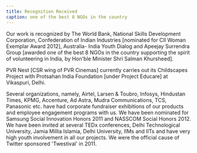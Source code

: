 ```yaml
---
title: Recognition Received
caption: one of the best 8 NGOs in the country
---
```

Our work is recognized by The World Bank, National Skills Development Corporation,
Confederation of Indian Industries [nominated for CII Woman Exemplar Award 2012], Australia-
India Youth Dialog and Apeejay Surrendra Group [awarded one of the best 8 NGOs in the country
supporting the spirit of volunteering in India, by Hon'ble Minister Shri Salman Khursheed].

PVR Nest [CSR wing of PVR Cinemas] currently carries out its Childscapes Project with Protsahan
India Foundation [under Project Educare] at Vikaspuri, Delhi.

Several organizations, namely, Airtel, Larsen & Toubro, Infosys, Hindustan Times, KPMG,
Accenture, Ad Astra, Mudra Communications, TCS, Panasonic etc. have had corporate fundraiser
exhibitions of our products and employee engagement programs with us. We have been
nominated for Samsung Social Innovation Honors 2011 and NASSCOM Social Honors 2012. We
have been invited at several TEDx conferences, Delhi Technological University, Jamia Millia Islamia,
Delhi University, IIMs and IITs and have very high youth involvement in all our projects. We were
the official cause of Twitter sponsored 'Twestival' in 2011.
